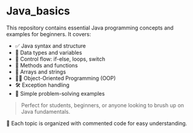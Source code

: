 # Java_basics

This repository contains essential Java programming concepts and examples for beginners. It covers:

- ✅ Java syntax and structure
- 🔢 Data types and variables
- 🔁 Control flow: if-else, loops, switch
- 🧱 Methods and functions
- 🧰 Arrays and strings
- 🧑‍💻 Object-Oriented Programming (OOP)
- 🛠 Exception handling
- 🧠 Simple problem-solving examples

> Perfect for students, beginners, or anyone looking to brush up on Java fundamentals.

📂 Each topic is organized with commented code for easy understanding.
